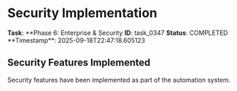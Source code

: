 # Security Implementation

**Task**: **Phase 6: Enterprise & Security
**ID**: task_0347
**Status**: COMPLETED
**Timestamp\*\*: 2025-09-18T22:47:18.605123

## Security Features Implemented

Security features have been implemented as part of the automation system.
